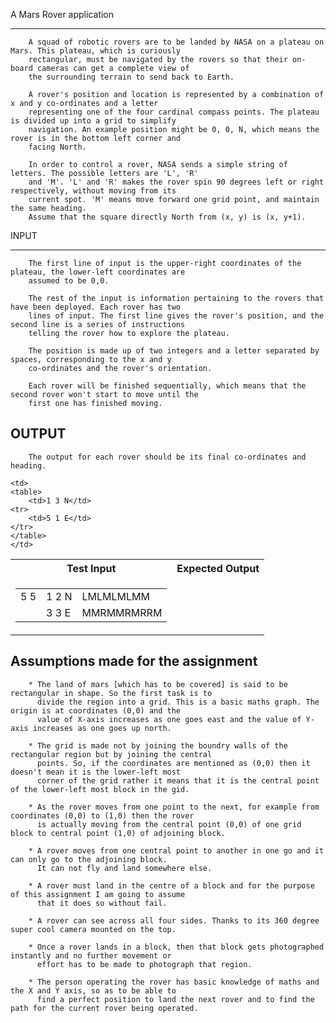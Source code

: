   A Mars Rover application

  ------------------------------------


        A squad of robotic rovers are to be landed by NASA on a plateau on Mars. This plateau, which is curiously 
        rectangular, must be navigated by the rovers so that their on-board cameras can get a complete view of 
        the surrounding terrain to send back to Earth.

        A rover's position and location is represented by a combination of x and y co-ordinates and a letter 
        representing one of the four cardinal compass points. The plateau is divided up into a grid to simplify 
        navigation. An example position might be 0, 0, N, which means the rover is in the bottom left corner and 
        facing North.

        In order to control a rover, NASA sends a simple string of letters. The possible letters are 'L', 'R' 
        and 'M'. 'L' and 'R' makes the rover spin 90 degrees left or right respectively, without moving from its 
        current spot. 'M' means move forward one grid point, and maintain the same heading.
        Assume that the square directly North from (x, y) is (x, y+1).

  INPUT
 
  -------------------------------


        The first line of input is the upper-right coordinates of the plateau, the lower-left coordinates are 
        assumed to be 0,0.

        The rest of the input is information pertaining to the rovers that have been deployed. Each rover has two 
        lines of input. The first line gives the rover's position, and the second line is a series of instructions 
        telling the rover how to explore the plateau.

        The position is made up of two integers and a letter separated by spaces, corresponding to the x and y 
        co-ordinates and the rover's orientation.

        Each rover will be finished sequentially, which means that the second rover won't start to move until the 
        first one has finished moving.


  OUTPUT
  ----------------------------



        The output for each rover should be its final co-ordinates and heading. 


<table>
  <tr>
     <th>Test Input</th><th>Expected Output</th>
  </tr>
  <tr>
    <td>
	<table>
		<td>5 5</td>
		<td>1 2 N</td>
		<td>LMLMLMLMM</td>
	<tr>
		<td></td>
		<td>3 3 E</td>
		<td>MMRMMRMRRM</td>
	</tr>
	</table>
    </td>

    <td>
	<table>
		<td>1 3 N</td>
	<tr>
		<td>5 1 E</td>
	</tr>
	</table>
    </td>
  </tr>
</table>

 Assumptions made for the assignment
 ----------------------------------------
 

        * The land of mars [which has to be covered] is said to be rectangular in shape. So the first task is to 
          divide the region into a grid. This is a basic maths graph. The origin is at coordinates (0,0) and the 
          value of X-axis increases as one goes east and the value of Y-axis increases as one goes up north.

        * The grid is made not by joining the boundry walls of the rectangular region but by joining the central 
          points. So, if the coordinates are mentioned as (0,0) then it doesn't mean it is the lower-left most 
          corner of the grid rather it means that it is the central point of the lower-left most block in the gid.

        * As the rover moves from one point to the next, for example from coordinates (0,0) to (1,0) then the rover 
          is actually moving from the central point (0,0) of one grid block to central point (1,0) of adjoining block. 

        * A rover moves from one central point to another in one go and it can only go to the adjoining block. 
          It can not fly and land somewhere else. 

        * A rover must land in the centre of a block and for the purpose of this assignment I am going to assume 
          that it does so without fail. 

        * A rover can see across all four sides. Thanks to its 360 degree super cool camera mounted on the top. 

        * Once a rover lands in a block, then that block gets photographed instantly and no further movement or 
          effort has to be made to photograph that region. 

        * The person operating the rover has basic knowledge of maths and the X and Y axis, so as to be able to 
          find a perfect position to land the next rover and to find the path for the current rover being operated.
